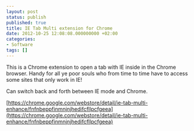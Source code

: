 ```yaml
---
layout: post
status: publish
published: true
title: IE Tab Multi extension for Chrome
date: 2012-10-25 12:08:08.000000000 +02:00
categories:
- Software
tags: []
---
```

This is a Chrome extension to open a tab with IE inside in the Chrome browser. Handy for all ye poor souls who from time to time have to access some sites that only work in IE!

Can switch back and forth between IE mode and Chrome.

[https://chrome.google.com/webstore/detail/ie-tab-multi-enhance/fnfnbeppfinmnjnjhedifcfllpcfgeea](https://chrome.google.com/webstore/detail/ie-tab-multi-enhance/fnfnbeppfinmnjnjhedifcfllpcfgeea)
